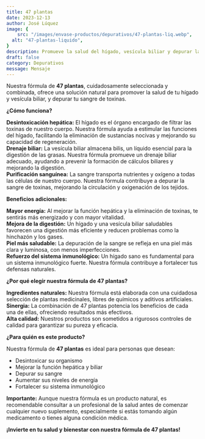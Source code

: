 ```yaml
---
title: 47 plantas
date: 2023-12-13
author: José Lúquez
image: {
 	src: "/images/envase-productos/depurativos/47-plantas-liq.webp",
  alt: "47-plantas-liquido",
}
description: Promueve la salud del hígado, vesícula biliar y depurar la sangre de toxinas
draft: false
category: Depurativos
message: Mensaje
---
```


Nuestra fórmula de **47 plantas**, cuidadosamente seleccionada y combinada, ofrece una solución natural para promover la salud de tu hígado y vesícula biliar, y depurar tu sangre de toxinas.

**¿Cómo funciona?**

**Desintoxicación hepática:** El hígado es el órgano encargado de filtrar las toxinas de nuestro cuerpo. Nuestra fórmula ayuda a estimular las funciones del hígado, facilitando la eliminación de sustancias nocivas y mejorando su capacidad de regeneración.   
**Drenaje biliar:** La vesícula biliar almacena bilis, un líquido esencial para la digestión de las grasas. Nuestra fórmula promueve un drenaje biliar adecuado, ayudando a prevenir la formación de cálculos biliares y mejorando la digestión.   
**Purificación sanguínea:** La sangre transporta nutrientes y oxígeno a todas las células de nuestro cuerpo. Nuestra fórmula contribuye a depurar la sangre de toxinas, mejorando la circulación y oxigenación de los tejidos.   

**Beneficios adicionales:**

**Mayor energía:** Al mejorar la función hepática y la eliminación de toxinas, te sentirás más energizado y con mayor vitalidad.   
**Mejora de la digestión:** Un hígado y una vesícula biliar saludables favorecen una digestión más eficiente y reducen problemas como la hinchazón y los gases.   
**Piel más saludable:** La depuración de la sangre se refleja en una piel más clara y luminosa, con menos imperfecciones.   
**Refuerzo del sistema inmunológico:** Un hígado sano es fundamental para un sistema inmunológico fuerte. Nuestra fórmula contribuye a fortalecer tus defensas naturales.   

**¿Por qué elegir nuestra fórmula de 47 plantas?**

**Ingredientes naturales:** Nuestra fórmula está elaborada con una cuidadosa selección de plantas medicinales, libres de químicos y aditivos artificiales.   
**Sinergia:** La combinación de 47 plantas potencia los beneficios de cada una de ellas, ofreciendo resultados más efectivos.   
**Alta calidad:** Nuestros productos son sometidos a rigurosos controles de calidad para garantizar su pureza y eficacia.   

**¿Para quién es este producto?**

Nuestra fórmula de **47 plantas** es ideal para personas que desean:

- Desintoxicar su organismo
- Mejorar la función hepática y biliar
- Depurar su sangre
- Aumentar sus niveles de energía
- Fortalecer su sistema inmunológico

**Importante:** Aunque nuestra fórmula es un producto natural, es recomendable consultar a un profesional de la salud antes de comenzar cualquier nuevo suplemento, especialmente si estás tomando algún medicamento o tienes alguna condición médica.

**¡Invierte en tu salud y bienestar con nuestra fórmula de 47 plantas!**